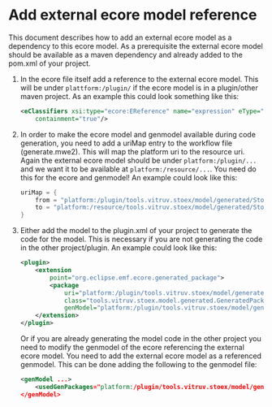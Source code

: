 # Add external ecore model reference


This document describes how to add an external ecore model as a dependency to this ecore model. As a prerequisite the external ecore model should be available as a maven dependency and already added to the pom.xml of your project.


1. In the ecore file itself add a reference to the external ecore model. This will be under `plattform:/plugin/` if the ecore model is in a plugin/other maven project.
As an example this could look something like this:

   ```xml
   <eClassifiers xsi:type="ecore:EReference" name="expression" eType="ecore:EClass  platform:/plugin/tools.vitruv.stoex/model/generated/Stoex.ecore#//Expression"
       containment="true"/>
   ```

2. In order to make the ecore model and genmodel available during code generation, you need to add a uriMap entry to the workflow file (generate.mwe2). This will map the platform uri to the resource uri. Again the external ecore model should be under `platform:/plugin/...` and we want it to be available at `platform:/resource/...`. You need do this for the ecore and genmodel! An example could look like this:

   ```java
   uriMap = {
       from = "platform:/plugin/tools.vitruv.stoex/model/generated/Stoex.ecore"
       to = "platform:/resource/tools.vitruv.stoex/model/generated/Stoex.ecore"
   }
   ```

3. Either add the model to the plugin.xml of your project to generate the code for the model. This is necessary if you are not generating the code in the other project/plugin. An example could look like this:

   ```xml
   <plugin>
       <extension
           point="org.eclipse.emf.ecore.generated_package">
           <package
               uri="platform:/plugin/tools.vitruv.stoex/model/generated/Stoex.ecore"
               class="tools.vitruv.stoex.model.generated.GeneratedPackageImpl"
               genModel="platform:/plugin/tools.vitruv.stoex/model/generated/Stoex.genmodel" />
       </extension>
   </plugin>
   ```
    Or if you are already generating the model code in the other project you need to modify the genmodel of the ecore referencing the external ecore model. You need to add the external ecore model as a referenced genmodel. This can be done adding the following to the genmodel file:

    ```xml
    <genModel ...>
        <usedGenPackages="platform:/plugin/tools.vitruv.stoex/model/generated/Stoex.genmodel#//stoex">
    </genModel>
    ```
